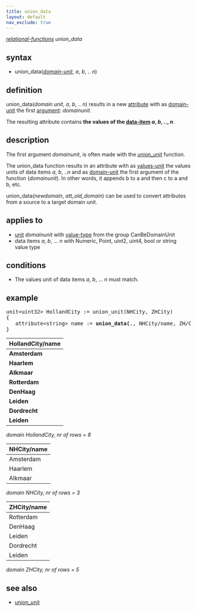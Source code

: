 ```yaml
---
title: union_data
layout: default
nav_exclude: true
---
```

*[relational-functions](relational-functions) union_data*

## syntax

- union_data(*[domain-unit](domain-unit)*, *a*, *b*, .. *n*)

## definition

union_data(*domain unit*, *a*, *b*, .. *n*) results in a new [attribute](attribute) with as [domain-unit](domain-unit) the first [argument](argument): *domainunit*.

The resulting attribute contains **the values of the [data-item](data-item) *a*, *b*, .., *n***.

## description

The first argument *domainunit*, is often made with the [union_unit](union_unit) function.

The union_data function results in an attribute with as [values-unit](values-unit) the values units of data items *a*, *b*, ..*n* and as [domain-unit](domain-unit) the first argument of the function (*domainunit*). In other words, it appends b to a and then c to a and b, etc.

union_data(*newdomain*, *att_old_domain*) can be used to convert attributes from a source to a target domain unit.

## applies to

- [unit](unit) *domainunit* with [value-type](value-type) from the group CanBeDomainUnit
- data items *a*, *b*, ... *n* with Numeric, Point, uint2, uint4, bool or string value type

## conditions

- The values unit of data items *a*, *b*, ... *n* must match.

## example

<pre>
unit&lt;uint32&gt; HollandCity := union_unit(NHCity, ZHCity)
{
   attribute&lt;string&gt; name := <B>union_data(</B>., NHCity/name, ZH/City/name<B>)</B>;
}
</pre>

| **HollandCity/name** |
|----------------------|
| **Amsterdam**        |
| **Haarlem**          |
| **Alkmaar**          |
| **Rotterdam**        |
| **DenHaag**          |
| **Leiden**           |
| **Dordrecht**        |
| **Leiden**           |

*domain HollandCity, nr of rows = 8*

| NHCity/name |
|-------------|
| Amsterdam   |
| Haarlem     |
| Alkmaar     |

*domain NHCity, nr of rows = 3*

| ZHCity/name |
|-------------|
| Rotterdam   |
| DenHaag     |
| Leiden      |
| Dordrecht   |
| Leiden      |

*domain ZHCity, nr of rows = 5*

## see also

- [union_unit](union_unit)
